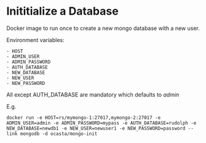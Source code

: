 # Inititialize a Database

Docker image to run once to create a new mongo database with a new user.

Environment variables:

    - HOST
    - ADMIN_USER
    - ADMIN_PASSWORD
    - AUTH_DATABASE
    - NEW_DATABASE
    - NEW_USER
    - NEW_PASSWORD

All except AUTH_DATABASE are mandatory which defaults to *admin*

E.g.

    docker run -e HOST=rs/mymongo-1:27017,mymongo-2:27017 -e ADMIN_USER=admin -e ADMIN_PASSWORD=mypass -e AUTH_DATABASE=rudolph -e NEW_DATABASE=newdb1 -e NEW_USER=newuser1 -e NEW_PASSWORD=password --link mongodb -d ocasta/mongo-init

